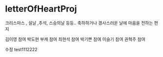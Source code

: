 # letterOfHeartProj
크리스마스 , 설날 ,추석, 스승의날 등등.. 축하하거나 경사스러운 날에 마음을 전하는 편지

김이영 참여
박도현 부캐 참여
최현석 참여
박기쁜 참여
이슬기 참여
권혁주 참여

수정
test1112222

